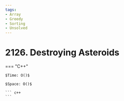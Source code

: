 ```yaml
---
tags:
- Array
- Greedy
- Sorting
- Unsolved
---
```



# 2126. Destroying Asteroids

=== "C++"

    $Time: O()$

    $Space: O()$

    ``` c++
    ```